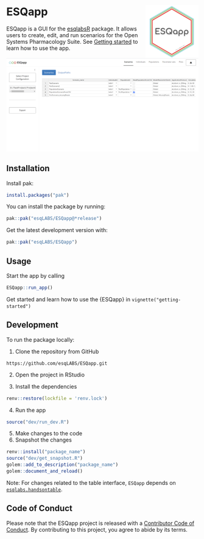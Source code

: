 
<!-- README.md is generated from README.Rmd. Please edit that file -->

# ESQapp <a href="https://esqlabs.github.io/ESQapp/"><img src="man/figures/logo.png" align="right" height="139" alt="ESQapp website" /></a>

<!-- badges: start -->
<!-- badges: end -->

ESQapp is a GUI for the [esqlabsR](https://github.com/esqLABS/esqlabsR)
package. It allows users to create, edit, and run scenarios for the Open
Systems Pharmacology Suite. See [Getting
started](https://esqlabs.github.io/ESQapp/articles/getting-started.html)
to learn how to use the app.

![](vignettes/Figures/getting-started/fig2.png)

## Installation

Install pak:

``` r
install.packages("pak")
```

You can install the package by running:

``` r
pak::pak("esqLABS/ESQapp@*release")
```

Get the latest development version with:

``` r
pak::pak("esqLABS/ESQapp")
```

## Usage

Start the app by calling

``` r
ESQapp::run_app()
```

Get started and learn how to use the {ESQapp} in
`vignette("getting-started")`

## Development

To run the package locally:

1.  Clone the repository from GitHub

<!-- -->

    https://github.com/esqLABS/ESQapp.git

2.  Open the project in RStudio

3.  Install the dependencies

``` r
renv::restore(lockfile = 'renv.lock')
```

4.  Run the app

``` r
source("dev/run_dev.R")
```

5.  Make changes to the code
6.  Snapshot the changes

``` r
renv::install("package_name")
source("dev/get_snapshot.R")
golem::add_to_description("package_name")
golem::document_and_reload()
```

Note: For changes related to the table interface, `ESQapp` depends on
[`esqlabs.handsontable`](https://github.com/esqLABS/esqlabs.handsontable).

## Code of Conduct

Please note that the ESQapp project is released with a [Contributor Code
of
Conduct](https://contributor-covenant.org/version/2/0/CODE_OF_CONDUCT.html).
By contributing to this project, you agree to abide by its terms.
